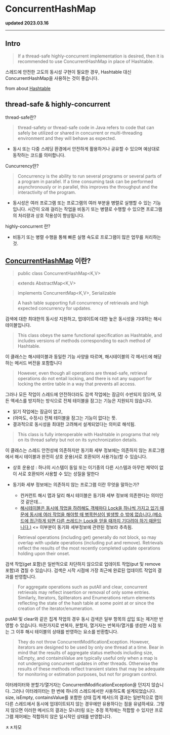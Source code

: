 # ConcurrentHashMap

**updated 2023.03.16**

<hr/>

## Intro

> If a thread-safe highly-concurrent implementation is desired, then it is recommended to use ConcurrentHashMap in place of Hashtable.

스레드에 안전한 고도의 동시성 구현이 필요한 경우, Hashtable 대신 ConcurrentHashMap을 사용하는 것이 좋습니다.

from about [Hashtable](https://docs.oracle.com/javase/8/docs/api/java/util/Hashtable.html)

## thread-safe & highly-concurrent

thread-safe란?

> thread-safety or thread-safe code in Java refers to code that can safely be utilized or shared in concurrent or multi-threading environment and they will behave as expected.

- 동시 또는 다중 스레딩 환경에서 안전하게 활용하거나 공유할 수 있으며 예상대로 동작하는 코드를 의미합니다.

Cuncurrency란?

> Concurrency is the ability to run several programs or several parts of a program in parallel. If a time consuming task can be performed asynchronously or in parallel, this improves the throughput and the interactivity of the program.

- 동시성은 여러 프로그램 또는 프로그램의 여러 부분을 병렬로 실행할 수 있는 기능입니다. 시간이 오래 걸리는 작업을 비동기 또는 병렬로 수행할 수 있으면 프로그램의 처리량과 상호 작용성이 향상됩니다.

highly-concurrent 란?

- 비동기 또는 병렬 수행을 통해 빠른 실행 속도로 프로그램이 많은 업무를 처리하는 것.

## [ConcurrentHashMap](https://docs.oracle.com/javase/8/docs/api/java/util/concurrent/ConcurrentHashMap.html) 이란?

> public class ConcurrentHashMap<K,V>

> extends AbstractMap<K,V>

> implements ConcurrentMap<K,V>, Serializable

> A hash table supporting full concurrency of retrievals and high expected concurrency for updates.

검색에 대한 최대한의 동시성 지원하고,
업데이트에 대한 높은 동시성을 기대하는 해시 테이블입니다.

> This class obeys the same functional specification as Hashtable, and includes versions of methods corresponding to each method of Hashtable.

이 클래스는 해시테이블과 동일한 기능 사양을 따르며, 해시테이블의 각 메서드에 해당하는 메서드 버전을 포함합니다

> However, even though all operations are thread-safe, retrieval operations do not entail locking, and there is not any support for locking the entire table in a way that prevents all access.

그러나 모든 작업이 스레드에 안전하더라도 검색 작업에는 잠금이 수반되지 않으며, 모든 액세스를 방지하는 방식으로 전체 테이블을 잠그는 기능은 지원되지 않습니다.

- 읽기 작업에는 잠금이 없고,
- (아마도, 수정시) 전체 테이블을 잠그는 기능이 없다는 뜻.
- 결과적으로 동시성을 최대한 고려해서 설계되었다는 의미로 해석됨.

> This class is fully interoperable with Hashtable in programs that rely on its thread safety but not on its synchronization details.

이 클래스는 스레드 안전성에 의존하지만 동기화 세부 정보에는 의존하지 않는 프로그램에서 해시 테이블과 완전히 상호 운용(서로 호환되어 사용가능)할 수 있습니다.

- 상호 운용성 : 하나의 시스템이 동일 또는 이기종의 다른 시스템과 아무런 제약이 없이 서로 호환되어 사용할 수 있는 성질을 말한다

- 동기화 세부 정보에는 의존하지 않는 프로그램 이란 무엇을 말하는가?
  - 컨커런트 해시 맵과 달리 해시 테이블은 동기화 세부 정보에 의존한다는 의미인것 같은데...
  - [해시테이블은 동시에 작업을 하려해도 객체마다 Lock을 하나씩 가지고 있기 때문에 동시에 여러 작업을 해야할 때 병목현상이 발생할 수 밖에 없습니다.(메소드에 접근하게 되면 다른 쓰레드는 Lock을 얻을 때까지 기다려야 하기 때문입니다.)](https://devlog-wjdrbs96.tistory.com/269) <= 이부분이 동기화 세부정보에 관련된 정보라 추측됨.

> Retrieval operations (including get) generally do not block, so may overlap with update operations (including put and remove). Retrievals reflect the results of the most recently completed update operations holding upon their onset.

검색 작업(get 포함)은 일반적으로 차단하지 않으므로 업데이트 작업(put 및 remove 포함)과 겹칠 수 있습니다. 검색은 시작 시점에 가장 최근에 완료된 업데이트 작업의 결과를 반영합니다.

> For aggregate operations such as putAll and clear, concurrent retrievals may reflect insertion or removal of only some entries. Similarly, Iterators, Spliterators and Enumerations return elements reflecting the state of the hash table at some point at or since the creation of the iterator/enumeration.

putAll 및 clear와 같은 집계 작업의 경우 동시 검색은 일부 항목의 삽입 또는 제거만 반영할 수 있습니다. 마찬가지로 반복자, 분할자, 열거자는 반복자/열거를 생성한 시점 또는 그 이후 해시 테이블의 상태를 반영하는 요소를 반환합니다.

> They do not throw ConcurrentModificationException. However, iterators are designed to be used by only one thread at a time. Bear in mind that the results of aggregate status methods including size, isEmpty, and containsValue are typically useful only when a map is not undergoing concurrent updates in other threads. Otherwise the results of these methods reflect transient states that may be adequate for monitoring or estimation purposes, but not for program control.

이터레이터와 분할기/열거자는 ConcurrentModificationException을 던지지 않습니다. 그러나 이터레이터는 한 번에 하나의 스레드에서만 사용하도록 설계되었습니다. size, isEmpty, containsValue를 포함한 상태 집계 메서드의 결과는 일반적으로 맵이 다른 스레드에서 동시에 업데이트되지 않는 경우에만 유용하다는 점을 유념하세요. 그렇지 않으면 이러한 메서드의 결과는 모니터링 또는 추정 목적에는 적합할 수 있지만 프로그램 제어에는 적합하지 않은 일시적인 상태를 반영합니다.

ㅊㅊ차모
